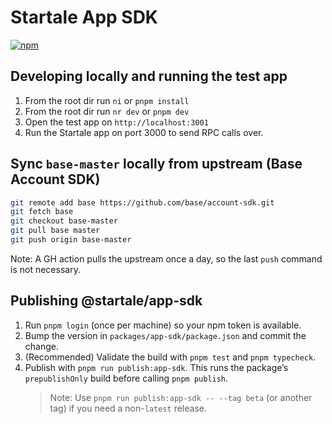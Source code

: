 # Startale App SDK

[![npm](https://img.shields.io/npm/v/@startale/app-sdk.svg)](https://www.npmjs.com/package/@startale/app-sdk)

## Developing locally and running the test app

1. From the root dir run `ni` or `pnpm install`
2. From the root dir run `nr dev` or `pnpm dev`
3. Open the test app on `http://localhost:3001`
4. Run the Startale app on port 3000 to send RPC calls over.

## Sync `base-master` locally from upstream (Base Account SDK)

```bash
git remote add base https://github.com/base/account-sdk.git
git fetch base
git checkout base-master
git pull base master
git push origin base-master
```

Note: A GH action pulls the upstream once a day, so the last `push` command is not necessary.

## Publishing @startale/app-sdk

1. Run `pnpm login` (once per machine) so your npm token is available.
2. Bump the version in `packages/app-sdk/package.json` and commit the change.
3. (Recommended) Validate the build with `pnpm test` and `pnpm typecheck`.
4. Publish with `pnpm run publish:app-sdk`. This runs the package’s `prepublishOnly` build before calling `pnpm publish`.
   > Note: Use `pnpm run publish:app-sdk -- --tag beta` (or another tag) if you need a non-`latest` release.
